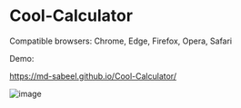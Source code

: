 # Cool-Calculator
Compatible browsers: Chrome, Edge, Firefox, Opera, Safari

Demo: 

https://md-sabeel.github.io/Cool-Calculator/

![image](https://user-images.githubusercontent.com/125430379/225841769-4f82d9c7-0d55-4dc2-bd50-64ba3eccf670.png)

